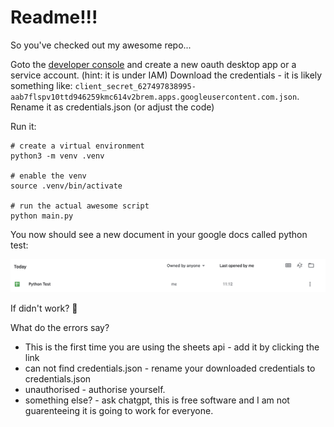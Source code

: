 # Readme!!!

So you've checked out my awesome repo... 

Goto the [developer console](https://console.cloud.google.com/) and create a new oauth desktop app or a service account. (hint: it is under IAM)
Download the credentials - it is likely something like: `client_secret_627497838995-aab7flspv10ttd946259kmc614v2brem.apps.googleusercontent.com.json`.
Rename it as credentials.json (or adjust the code)

Run it:

```
# create a virtual environment
python3 -m venv .venv

# enable the venv
source .venv/bin/activate

# run the actual awesome script
python main.py
```

You now should see a new document in your google docs called python test:

![Google Docs showing new sheet](docs.png)

If didn't work? 🤔

What do the errors say? 

* This is the first time you are using the sheets api - add it by clicking the link
* can not find credentials.json - rename your downloaded credentials to credentials.json
* unauthorised - authorise yourself.
* something else? - ask chatgpt, this is free software and I am not guarenteeing it is going to work for everyone.
